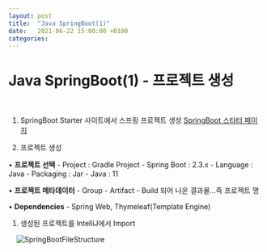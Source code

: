 ```yaml
---
layout: post
title:  "Java SpringBoot(1)"
date:   2021-06-22 15:00:00 +0100
categories:
---
```


# Java SpringBoot(1) - 프로젝트 생성
&nbsp;
&nbsp;
1. SpringBoot Starter 사이트에서 스프링 프로젝트 생성
[SpringBoot 스타터 페이지](https://start.spring.io/)

2. 프로젝트 생성

  • **프로젝트 선택**
    - Project : Gradle Project
    - Spring Boot : 2.3.x
    - Language : Java
    - Packaging : Jar
    - Java : 11

  • **프로젝트 메타데이터**
    - Group
    - Artifact - Build 되어 나온 결과물...즉 프로젝트 명

  • **Dependencies**
    - Spring Web, Thymeleaf(Template Engine)

1. 생성된 프로젝트를 IntelliJ에서 Import

&nbsp;
&nbsp;
![SpringBootFileStructure](../../../../assets/images/SpringBoot_Structure.png)

&nbsp;

